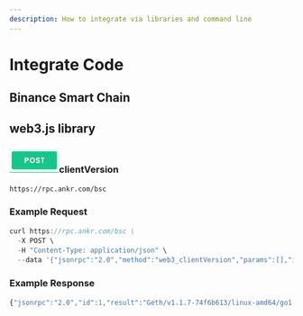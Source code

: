 ```yaml
---
description: How to integrate via libraries and command line
---
```


# Integrate Code

## Binance Smart Chain

## web3.js library

### ![](<../../../.gitbook/assets/Screenshot 2021-11-01 at 13.26.10.png>)clientVersion

```
https://rpc.ankr.com/bsc
```

### Example Request

```javascript
curl https://rpc.ankr.com/bsc \
  -X POST \
  -H "Content-Type: application/json" \
  --data '{"jsonrpc":"2.0","method":"web3_clientVersion","params":[],"id":1}'
```

### Example Response

```javascript
{"jsonrpc":"2.0","id":1,"result":"Geth/v1.1.7-74f6b613/linux-amd64/go1.16.10"}
```
